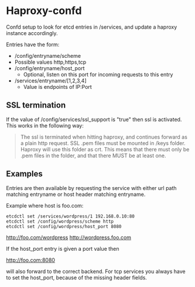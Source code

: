 # Haproxy-confd
Confd setup to look for etcd entries in /services, and
update a haproxy instance accordingly.

Entries have the form:

- /config/entryname/scheme 
 - Possible values http,https,tcp
- /config/entryname/host_port
	- Optional, listen on this port for incoming requests to this entry
- /services/entryname/[1,2,3,4]
	- Value is endpoints of IP:Port

## SSL termination
If the value of /config/services/ssl_support is "true" then ssl is
activated.
This works in the following way:

> The ssl is terminated when hitting haproxy, and continues forward as a
> plain http request. SSL .pem files must be mounted in /keys folder.
> Haproxy will use this folder as crt. This means that there must only
> be .pem files in the folder, and that there MUST be at least one.

## Examples
Entries are then available by requesting the service with either
url path matching entryname or host header matching entryname.

Example where host is foo.com:

    etcdctl set /services/wordpress/1 192.168.0.10:80
    etcdctl set /config/wordpress/scheme http
    etcdctl set /config/wordpress/host_port 8080

http://foo.com/wordpress
http://wordpress.foo.com

If the host_port entry is given a port value then

http://foo.com:8080

will also forward to the correct backend. For tcp services you always have to set the host_port, because of the missing header fields.

